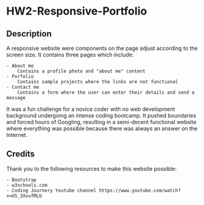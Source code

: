 # HW2-Responsive-Portfolio

## Description

A responsive website were components on the page adjust according to the screen size. 
It contains three pages which include:

    - About me
        Contains a profile photo and "about me" content
    - Porfolio
        Contains sample projects where the links are not functional
    - Contact me
        Contains a form where the user can enter their details and send a message

It was a fun challenge for a novice coder with no web development background undergoing an intense coding bootcamp. It pushed boundaries and forced hours of Googling, resulting in a semi-decent functional website where everything was possible because there was always an answer on the Internet.

## Credits

Thank you to the following resources to make this website possible:

    - Bootstrap
    - w3schools.com
    - Coding Journery Youtube channel https://www.youtube.com/watch?v=US_3XvufMLU
